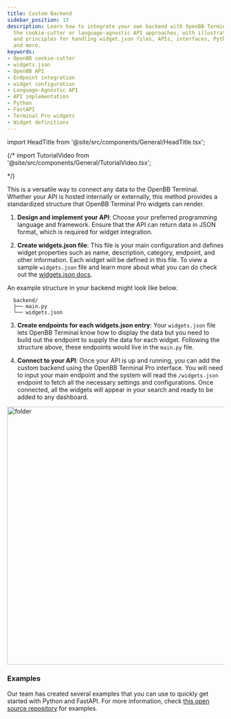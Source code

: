 ```yaml
---
title: Custom Backend
sidebar_position: 13
description: Learn how to integrate your own backend with OpenBB Terminal Pro using
  the cookie-cutter or language-agnostic API approaches, with illustrative guides
  and principles for handling widget.json files, APIs, interfaces, Python, FastAPI
  and more.
keywords:
- OpenBB cookie-cutter
- widgets.json
- OpenBB API
- Endpoint integration
- widget configuration
- Language-Agnostic API
- API implementation
- Python
- FastAPI
- Terminal Pro widgets
- Widget definitions
---
```


import HeadTitle from '@site/src/components/General/HeadTitle.tsx';

<HeadTitle title="Custom backend | OpenBB Terminal Pro Docs" />

{/*
import TutorialVideo from '@site/src/components/General/TutorialVideo.tsx';

<TutorialVideo
  youtubeLink="https://www.youtube.com/embed/bkhtgp48MZc?si=kvrq1HgtUIFmhgyX"
  videoLegend="Short introduction to integrating your own backend"
/>
*/}

This is a versatile way to connect any data to the OpenBB Terminal. Whether your API is hosted internally or externally, this method provides a standardized structure that OpenBB Terminal Pro widgets can render.

1. **Design and implement your API**: Choose your preferred programming language and framework. Ensure that the API can return data in JSON format, which is required for widget integration.

2. **Create widgets.json file**: This file is your main configuration and defines widget properties such as name, description, category, endpoint, and other information. Each widget will be defined in this file. To view a sample `widgets.json` file and learn more about what you can do check out the [widgets.json docs](/pro/custom-backend/widgets.json).

An example structure in your backend might look like below.

```
  backend/
  ├── main.py
  └── widgets.json
```

3. **Create endpoints for each widgets.json entry**: Your `widgets.json` file lets OpenBB Terminal know how to display the data but you need to build out the endpoint to supply the data for each widget. Following the structure above, these endpoints would live in the `main.py` file.

4. **Connect to your API**: Once your API is up and running, you can add the custom backend using the OpenBB Terminal Pro interface. You will need to input your main endpoint and the system will read the `/widgets.json` endpoint to fetch all the necessary settings and configurations. Once connected, all the widgets will appear in your search and ready to be added to any dashboard.

<div style={{display: 'flex', justifyContent: 'center'}}>
  <img className="pro-border-gradient" width="600" alt="folder" src="https://openbb-web-assets.s3.amazonaws.com/docs/launch_oct_24/backend.png" />
</div>



### Examples

Our team has created several examples that you can use to quickly get started with Python and FastAPI. For more information, check [this open source repository](https://github.com/OpenBB-finance/backend-for-terminal-pro/tree/main) for examples.
